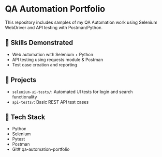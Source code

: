 # QA Automation Portfolio

This repository includes samples of my QA Automation work using Selenium WebDriver and API testing with Postman/Python.

## 📌 Skills Demonstrated
- Web automation with Selenium + Python
- API testing using requests module & Postman
- Test case creation and reporting

## 📂 Projects
- `selenium-ui-tests/`: Automated UI tests for login and search functionality
- `api-tests/`: Basic REST API test cases

## 🔧 Tech Stack
- Python
- Selenium
- Pytest
- Postman
- Git# qa-automation-portfolio